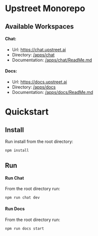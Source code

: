 # Upstreet Monorepo
## Available Workspaces

#### Chat:
- Url: https://chat.upstreet.ai
- Directory: [/apps/chat](https://github.com/UpstreetAI/monorepo/tree/main/apps/chat)
- Documentation: [/apps/chat/ReadMe.md](https://github.com/UpstreetAI/monorepo/blob/main/apps/chat/README.md)

#### Docs:
- Url: https://docs.upstreet.ai
- Directory: [/apps/docs](https://github.com/UpstreetAI/monorepo/tree/main/apps/docs)
- Documentation: [/apps/docs/ReadMe.md](https://github.com/UpstreetAI/monorepo/blob/main/apps/chat/README.md)

# Quickstart

## Install
Run install from the root directory:
```bash
npm install
```

## Run
#### Run Chat
From the root directory run:
```bash
npm run chat dev
```
#### Run Docs
From the root directory run:
```bash
npm run docs start
```
